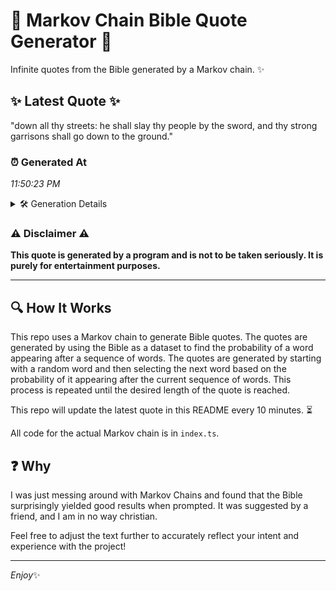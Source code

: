 # 📖 Markov Chain Bible Quote Generator 📖

Infinite quotes from the Bible generated by a Markov chain. ✨

## ✨ Latest Quote ✨
"down all thy streets: he shall slay thy people by the sword, and thy strong garrisons shall go down to the ground."

### ⏰ Generated At
*11:50:23 PM*

<details>
    <summary>🛠️ Generation Details</summary>
    <p>
        <strong>🌱 Seed:</strong> down<br>
        <strong>🔄 Iterations:</strong> 21<br>
        <strong>📜 Context History:</strong><br>[ down ]: all<br>[ down, all ]: thy<br>[ down, all, thy ]: streets:<br>[ down, all, thy, streets: ]: he<br>[ down, all, thy, streets:, he ]: shall<br>[ down, all, thy, streets:, he, shall ]: slay<br>[ all, thy, streets:, he, shall, slay ]: thy<br>[ thy, streets:, he, shall, slay, thy ]: people<br>[ streets:, he, shall, slay, thy, people ]: by<br>[ he, shall, slay, thy, people, by ]: the<br>[ shall, slay, thy, people, by, the ]: sword,<br>[ slay, thy, people, by, the, sword, ]: and<br>[ thy, people, by, the, sword,, and ]: thy<br>[ people, by, the, sword,, and, thy ]: strong<br>[ by, the, sword,, and, thy, strong ]: garrisons<br>[ the, sword,, and, thy, strong, garrisons ]: shall<br>[ sword,, and, thy, strong, garrisons, shall ]: go<br>[ and, thy, strong, garrisons, shall, go ]: down<br>[ thy, strong, garrisons, shall, go, down ]: to<br>[ strong, garrisons, shall, go, down, to ]: the<br>[ garrisons, shall, go, down, to, the ]: ground.<br>
    </p>
</details>

### ⚠️ Disclaimer ⚠️
**This quote is generated by a program and is not to be taken seriously. It is purely for entertainment purposes.**

---

## 🔍 How It Works

This repo uses a Markov chain to generate Bible quotes. The quotes are generated by using the Bible as a dataset to find the probability of a word appearing after a sequence of words. The quotes are generated by starting with a random word and then selecting the next word based on the probability of it appearing after the current sequence of words. This process is repeated until the desired length of the quote is reached.

This repo will update the latest quote in this README every 10 minutes. ⏳

All code for the actual Markov chain is in `index.ts`.

## ❓ Why

I was just messing around with Markov Chains and found that the Bible surprisingly yielded good results when prompted. 
It was suggested by a friend, and I am in no way christian.

Feel free to adjust the text further to accurately reflect your intent and experience with the project!

---

*Enjoy*✨
